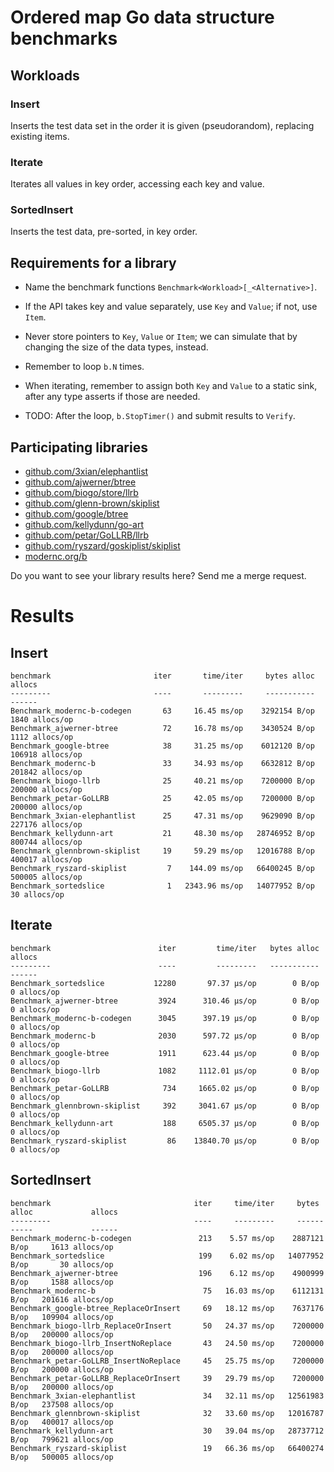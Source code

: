 # Ordered map Go data structure benchmarks

## Workloads

### Insert

Inserts the test data set in the order it is given (pseudorandom),
replacing existing items.

### Iterate

Iterates all values in key order, accessing each key and value.

### SortedInsert

Inserts the test data, pre-sorted, in key order.


## Requirements for a library

  - Name the benchmark functions
    `Benchmark<Workload>[_<Alternative>]`.

  - If the API takes key and value separately, use `Key` and `Value`;
    if not, use `Item`.

  - Never store pointers to `Key`, `Value` or `Item`; we can simulate
	that by changing the size of the data types, instead.

  - Remember to loop `b.N` times.

  - When iterating, remember to assign both `Key` and `Value` to a static sink,
	after any type asserts if those are needed.

  - TODO: After the loop, `b.StopTimer()` and submit results to `Verify`.

## Participating libraries

- [github.com/3xian/elephantlist](https://github.com/3xian/elephantlist)
- [github.com/ajwerner/btree](https://github.com/ajwerner/btree)
- [github.com/biogo/store/llrb](https://github.com/biogo/store)
- [github.com/glenn-brown/skiplist](https://github.com/glenn-brown/skiplist)
- [github.com/google/btree](https://github.com/google/btree)
- [github.com/kellydunn/go-art](https://github.com/kellydunn/go-art)
- [github.com/petar/GoLLRB/llrb](https://github.com/petar/GoLLRB)
- [github.com/ryszard/goskiplist/skiplist](https://github.com/ryszard/goskiplist)
- [modernc.org/b](https://gitlab.com/cznic/b)

Do you want to see your library results here? Send me a merge request.

# Results

## Insert
```
benchmark                       iter       time/iter     bytes alloc             allocs
---------                       ----       ---------     -----------             ------
Benchmark_modernc-b-codegen       63     16.45 ms/op    3292154 B/op     1840 allocs/op
Benchmark_ajwerner-btree          72     16.78 ms/op    3430524 B/op     1112 allocs/op
Benchmark_google-btree            38     31.25 ms/op    6012120 B/op   106918 allocs/op
Benchmark_modernc-b               33     34.93 ms/op    6632812 B/op   201842 allocs/op
Benchmark_biogo-llrb              25     40.21 ms/op    7200000 B/op   200000 allocs/op
Benchmark_petar-GoLLRB            25     42.05 ms/op    7200000 B/op   200000 allocs/op
Benchmark_3xian-elephantlist      25     47.31 ms/op    9629090 B/op   227176 allocs/op
Benchmark_kellydunn-art           21     48.30 ms/op   28746952 B/op   800744 allocs/op
Benchmark_glennbrown-skiplist     19     59.29 ms/op   12016788 B/op   400017 allocs/op
Benchmark_ryszard-skiplist         7    144.09 ms/op   66400245 B/op   500005 allocs/op
Benchmark_sortedslice              1   2343.96 ms/op   14077952 B/op       30 allocs/op
```

## Iterate
```
benchmark                        iter         time/iter   bytes alloc        allocs
---------                        ----         ---------   -----------        ------
Benchmark_sortedslice           12280       97.37 μs/op        0 B/op   0 allocs/op
Benchmark_ajwerner-btree         3924      310.46 μs/op        0 B/op   0 allocs/op
Benchmark_modernc-b-codegen      3045      397.19 μs/op        0 B/op   0 allocs/op
Benchmark_modernc-b              2030      597.72 μs/op        0 B/op   0 allocs/op
Benchmark_google-btree           1911      623.44 μs/op        0 B/op   0 allocs/op
Benchmark_biogo-llrb             1082     1112.01 μs/op        0 B/op   0 allocs/op
Benchmark_petar-GoLLRB            734     1665.02 μs/op        0 B/op   0 allocs/op
Benchmark_glennbrown-skiplist     392     3041.67 μs/op        0 B/op   0 allocs/op
Benchmark_kellydunn-art           188     6505.37 μs/op        0 B/op   0 allocs/op
Benchmark_ryszard-skiplist         86    13840.70 μs/op        0 B/op   0 allocs/op
```

## SortedInsert
```
benchmark                                iter     time/iter     bytes alloc             allocs
---------                                ----     ---------     -----------             ------
Benchmark_modernc-b-codegen               213    5.57 ms/op    2887121 B/op     1613 allocs/op
Benchmark_sortedslice                     199    6.02 ms/op   14077952 B/op       30 allocs/op
Benchmark_ajwerner-btree                  196    6.12 ms/op    4900999 B/op     1588 allocs/op
Benchmark_modernc-b                        75   16.03 ms/op    6112131 B/op   201616 allocs/op
Benchmark_google-btree_ReplaceOrInsert     69   18.12 ms/op    7637176 B/op   109904 allocs/op
Benchmark_biogo-llrb_ReplaceOrInsert       50   24.37 ms/op    7200000 B/op   200000 allocs/op
Benchmark_biogo-llrb_InsertNoReplace       43   24.50 ms/op    7200000 B/op   200000 allocs/op
Benchmark_petar-GoLLRB_InsertNoReplace     45   25.75 ms/op    7200000 B/op   200000 allocs/op
Benchmark_petar-GoLLRB_ReplaceOrInsert     39   29.79 ms/op    7200000 B/op   200000 allocs/op
Benchmark_3xian-elephantlist               34   32.11 ms/op   12561983 B/op   237508 allocs/op
Benchmark_glennbrown-skiplist              32   33.60 ms/op   12016787 B/op   400017 allocs/op
Benchmark_kellydunn-art                    30   39.04 ms/op   28737712 B/op   799621 allocs/op
Benchmark_ryszard-skiplist                 19   66.36 ms/op   66400274 B/op   500005 allocs/op
```

